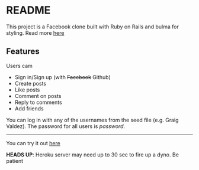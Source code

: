 # README

This project is a Facebook clone built with Ruby on Rails and bulma for styling. Read more [here](https://www.theodinproject.com/lessons/ruby-on-rails-rails-final-project)

## Features

Users cam

- Sign in/Sign up (with ~~Facebook~~ Github)
- Create posts
- Like posts
- Comment on posts
- Reply to comments
- Add friends

You can log in with any of the usernames from the seed file (e.g. Graig Valdez). The password for all users is _password_.

---

You can try it out [here](https://boiling-hamlet-53376.herokuapp.com/)

**HEADS UP**: Heroku server may need up to 30 sec to fire up a dyno. Be patient
